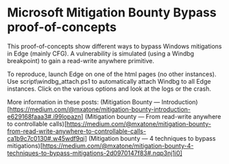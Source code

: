 # Microsoft Mitigation Bounty Bypass proof-of-concepts

This proof-of-concepts show different ways to bypass Windows mitigations in Edge (mainly CFG). A vulnerability is simulated (using a Windbg breakpoint) to gain a read-write anywhere primitive.

To reproduce, launch Edge on one of the html pages (no other instances). Use script\windbg_attach.ps1 to automatically attach Windbg to all Edge instances. Click on the various options and look at the logs or the crash.

More information in these posts:
(Mitigation Bounty — Introduction)[https://medium.com/@mxatone/mitigation-bounty-introduction-e629168faaa3#.i99lopazn]
(Mitigation bounty — From read-write anywhere to controllable calls)[https://medium.com/@mxatone/mitigation-bounty-from-read-write-anywhere-to-controllable-calls-ca1b9c7c0130#.w45wdf9qi]
(Mitigation bounty — 4 techniques to bypass mitigations)[https://medium.com/@mxatone/mitigation-bounty-4-techniques-to-bypass-mitigations-2d0970147f83#.nqp3nj1i0]